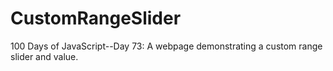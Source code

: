 # CustomRangeSlider
100 Days of JavaScript--Day 73: A webpage demonstrating a custom range slider and value.
